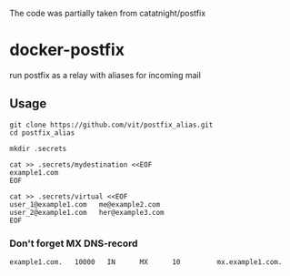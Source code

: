 
The code was partially taken from catatnight/postfix




docker-postfix
==============

run postfix as a relay with aliases for incoming mail


## Usage


```
git clone https://github.com/vit/postfix_alias.git
cd postfix_alias

mkdir .secrets

cat >> .secrets/mydestination <<EOF
example1.com
EOF

cat >> .secrets/virtual <<EOF
user_1@example1.com   me@example2.com
user_2@example1.com   her@example3.com
EOF
```


### Don't forget MX DNS-record

```
example1.com.	10000	IN		MX		10         mx.example1.com.
```



